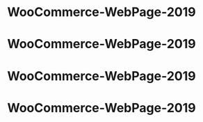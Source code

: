# WooCommerce-WebPage-2019
# WooCommerce-WebPage-2019
# WooCommerce-WebPage-2019
# WooCommerce-WebPage-2019
